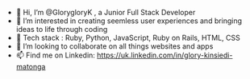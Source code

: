 - 👋 Hi, I’m @GlorygloryK , a Junior Full Stack Developer
- 👀 I’m interested in creating seemless user experiences and bringing ideas to life through coding 
- 🌱 Tech stack : Ruby, Python, JavaScript, Ruby on Rails, HTML, CSS
- 💞️ I’m looking to collaborate on all things websites and apps
- 📫 Find me on Linkedin: https://uk.linkedin.com/in/glory-kinsiedi-matonga

<!---
GlorygloryK/GlorygloryK is a ✨ special ✨ repository because its `README.md` (this file) appears on your GitHub profile.
You can click the Preview link to take a look at your changes.
--->
